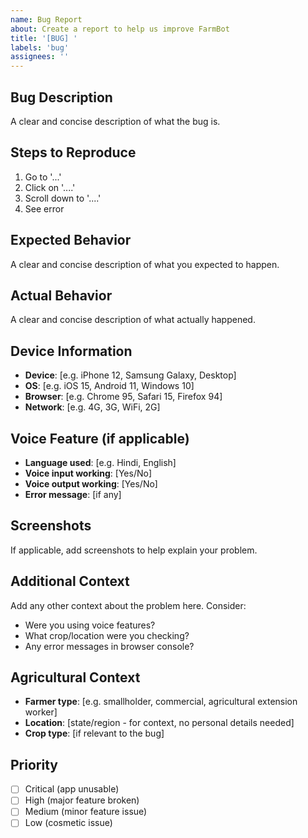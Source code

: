 ```yaml
---
name: Bug Report
about: Create a report to help us improve FarmBot
title: '[BUG] '
labels: 'bug'
assignees: ''
---
```


## Bug Description
A clear and concise description of what the bug is.

## Steps to Reproduce
1. Go to '...'
2. Click on '....'
3. Scroll down to '....'
4. See error

## Expected Behavior
A clear and concise description of what you expected to happen.

## Actual Behavior
A clear and concise description of what actually happened.

## Device Information
- **Device**: [e.g. iPhone 12, Samsung Galaxy, Desktop]
- **OS**: [e.g. iOS 15, Android 11, Windows 10]
- **Browser**: [e.g. Chrome 95, Safari 15, Firefox 94]
- **Network**: [e.g. 4G, 3G, WiFi, 2G]

## Voice Feature (if applicable)
- **Language used**: [e.g. Hindi, English]
- **Voice input working**: [Yes/No]
- **Voice output working**: [Yes/No]
- **Error message**: [if any]

## Screenshots
If applicable, add screenshots to help explain your problem.

## Additional Context
Add any other context about the problem here. Consider:
- Were you using voice features?
- What crop/location were you checking?
- Any error messages in browser console?

## Agricultural Context
- **Farmer type**: [e.g. smallholder, commercial, agricultural extension worker]
- **Location**: [state/region - for context, no personal details needed]
- **Crop type**: [if relevant to the bug]

## Priority
- [ ] Critical (app unusable)
- [ ] High (major feature broken)
- [ ] Medium (minor feature issue)
- [ ] Low (cosmetic issue)
